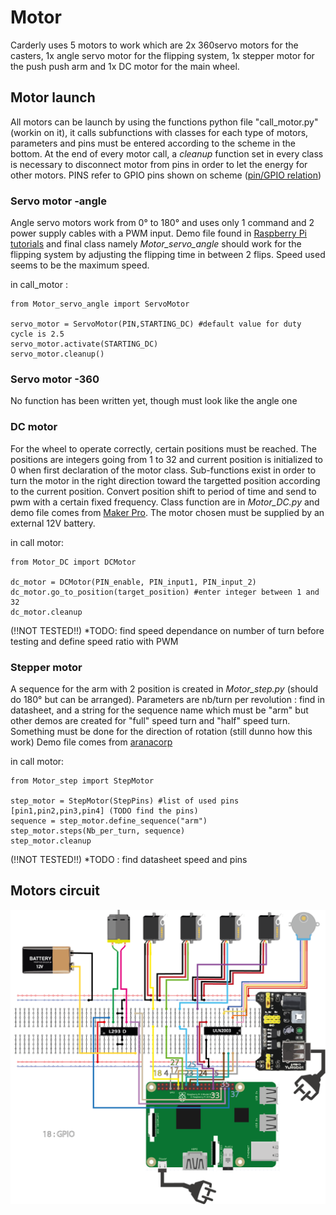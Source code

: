 # Motor
Carderly uses 5 motors to work which are 2x 360servo motors for the casters, 1x angle servo motor for the flipping system, 1x stepper motor for the push push arm and 1x DC motor for the main wheel. 
## Motor launch
All motors can be launch by using the functions python file "call_motor.py" (workin on it), it calls subfunctions with classes for each type of motors, parameters and pins must be entered according to the scheme in the bottom.
At the end of every motor call, a *cleanup* function set in every class is necessary to disconnect motor from pins in order to let the energy for other motors. PINS refer to GPIO pins shown on scheme ([pin/GPIO relation](https://github.com/andybonnetto/Carderly/blob/main/Carderly_Motor/pins.PNG))

### Servo motor -angle
Angle servo motors work from 0° to 180° and uses only 1 command and 2 power supply cables with a PWM input. Demo file found in [Raspberry Pi tutorials](https://tutorials-raspberrypi.com/raspberry-pi-servo-motor-control/)
and final class namely *Motor_servo_angle* should work for the flipping system by adjusting the flipping time in between 2 flips. Speed used seems to be the maximum speed.

in call_motor :
```
from Motor_servo_angle import ServoMotor

servo_motor = ServoMotor(PIN,STARTING_DC) #default value for duty cycle is 2.5
servo_motor.activate(STARTING_DC)
servo_motor.cleanup()
```

### Servo motor -360
No function has been written yet, though must look like the angle one

### DC motor
For the wheel to operate correctly, certain positions must be reached. The positions are integers going from 1 to 32 and current position is initialized to 0 when first declaration of the motor class.
Sub-functions exist in order to turn the motor in the right direction toward the targetted position according to the current position. Convert position shift to period of time and send to pwm with a certain fixed frequency.
Class function are in *Motor_DC.py* and demo file comes from [Maker Pro](https://maker.pro/raspberry-pi/projects/raspberry-pi-dc-motor-control-with-custom-board). The motor chosen
must be supplied by an external 12V battery.

in call motor:
```
from Motor_DC import DCMotor

dc_motor = DCMotor(PIN_enable, PIN_input1, PIN_input_2)
dc_motor.go_to_position(target_position) #enter integer between 1 and 32
dc_motor.cleanup
```
(!!NOT TESTED!!)
*TODO: find speed dependance on number of turn before testing and define speed ratio with PWM

### Stepper motor
A sequence for the arm with 2 position is created in *Motor_step.py* (should do 180° but can be arranged). Parameters are nb/turn per revolution : find in datasheet, and a string
for the sequence name which must be "arm" but other demos are created for "full" speed turn and "half" speed turn. Something must be done for the direction of rotation (still dunno how this work)
Demo file comes from [aranacorp](https://www.aranacorp.com/fr/pilotez-un-moteur-pas-a-pas-avec-raspberrypi/)

in call motor:
```
from Motor_step import StepMotor

step_motor = StepMotor(StepPins) #list of used pins [pin1,pin2,pin3,pin4] (TODO find the pins)
sequence = step_motor.define_sequence("arm")
step_motor.steps(Nb_per_turn, sequence)
step_motor.cleanup
```
(!!NOT TESTED!!)
*TODO : find datasheet speed and pins

## Motors circuit

![Scheme motor](https://github.com/andybonnetto/Carderly/blob/main/Carderly_Motor/Schema%20branchements%20moteur.png?raw=false)



